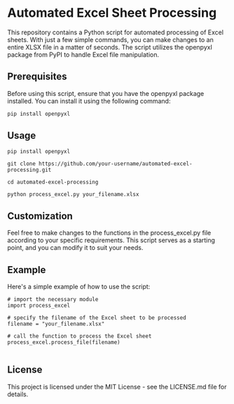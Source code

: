 # Automated Excel Sheet Processing

This repository contains a Python script for automated processing of Excel sheets. With just a few simple commands, you can make changes to an entire XLSX file in a matter of seconds. The script utilizes the openpyxl package from PyPI to handle Excel file manipulation.
## Prerequisites
Before using this script, ensure that you have the openpyxl package installed. You can install it using the following command:
```bash
pip install openpyxl
```

## Usage

```
pip install openpyxl

git clone https://github.com/your-username/automated-excel-processing.git

cd automated-excel-processing

python process_excel.py your_filename.xlsx

```

## Customization
Feel free to make changes to the functions in the process_excel.py file according to your specific requirements. This script serves as a starting point, and you can modify it to suit your needs.

## Example
Here's a simple example of how to use the script:
```
# import the necessary module
import process_excel

# specify the filename of the Excel sheet to be processed
filename = "your_filename.xlsx"

# call the function to process the Excel sheet
process_excel.process_file(filename)


```
## License

This project is licensed under the MIT License - see the LICENSE.md file for details.
